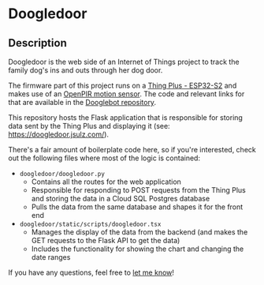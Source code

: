 # Doogledoor

## Description

Doogledoor is the web side of an Internet of Things project to track the family dog's ins and outs through her dog door.

The firmware part of this project runs on a [Thing Plus - ESP32-S2](https://www.sparkfun.com/products/17743) and makes use of an [OpenPIR motion sensor](https://www.sparkfun.com/products/13968). The code and relevant links for that are available in the [Dooglebot repository](https://github.com/jsulz/dooglebot).

This repository hosts the Flask application that is responsible for storing data sent by the Thing Plus and displaying it (see: https://doogledoor.jsulz.com/).

There's a fair amount of boilerplate code here, so if you're interested, check out the following files where most of the logic is contained:

- `doogledoor/doogledoor.py`
  - Contains all the routes for the web application
  - Responsible for responding to POST requests from the Thing Plus and storing the data in a Cloud SQL Postgres database
  - Pulls the data from the same database and shapes it for the front end
- `doogledoor/static/scripts/doogledoor.tsx`
  - Manages the display of the data from the backend (and makes the GET requests to the Flask API to get the data)
  - Includes the functionality for showing the chart and changing the date ranges

If you have any questions, feel free to [let me know](https://www.jsulz.com/contact/)!
